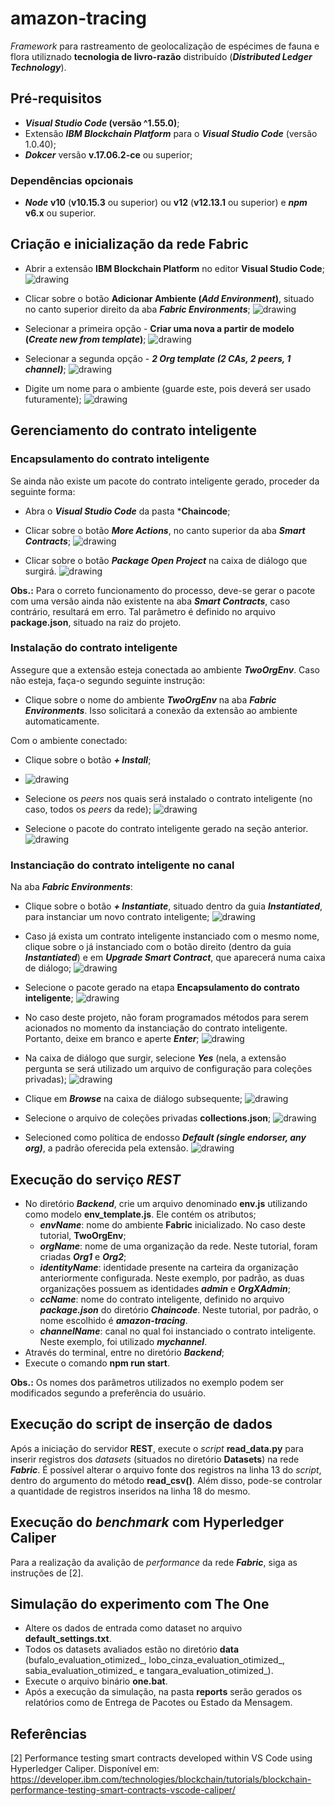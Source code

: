 # amazon-tracing

*Framework* para rastreamento de geolocalização de espécimes de fauna e flora utiliznado **tecnologia de livro-razão** distribuído (***Distributed Ledger Technology***).

## Pré-requisitos

- ***Visual Studio Code* (versão ^1.55.0)**;
- Extensão ***IBM Blockchain Platform*** para o ***Visual Studio Code*** (versão 1.0.40);
- ***Dokcer*** versão **v.17.06.2-ce** ou superior;

### Dependências opcionais

- ***Node*** **v10** (**v10.15.3** ou superior) ou **v12** (**v12.13.1** ou superior) e ***npm*** **v6.x** ou superior.

## Criação e inicialização da rede Fabric

- Abrir a extensão **IBM Blockchain Platform** no editor **Visual Studio Code**;
![drawing](img/ext-button.png)

- Clicar sobre o botão **Adicionar Ambiente (*Add Environment*)**, situado no canto superior direito da aba ***Fabric Environments***;
![drawing](img/add-environment.png)

- Selecionar a primeira opção - **Criar uma nova a partir de modelo (*Create new from template*)**;
![drawing](img/create-from-template.png)

- Selecionar a segunda opção - ***2 Org template (2 CAs, 2 peers, 1 channel)***;
![drawing](img/2-org-template.png)

- Digite um nome para o ambiente (guarde este, pois deverá ser usado futuramente);
![drawing](img/enter-name.png)

## Gerenciamento do contrato inteligente

### Encapsulamento do contrato inteligente

Se ainda não existe um pacote do contrato inteligente gerado, proceder da seguinte forma:

- Abra o ***Visual Studio Code*** da pasta ***Chaincode**;
- Clicar sobre o botão ***More Actions***, no canto superior da aba ***Smart Contracts***;
![drawing](img/enter-name.png)

- Clicar sobre o botão ***Package Open Project*** na caixa de diálogo que surgirá.
![drawing](img/package-open-project.png)

**Obs.:** Para o correto funcionamento do processo, deve-se gerar o pacote com uma versão ainda não existente na aba ***Smart Contracts***, caso contrário, resultará em erro. Tal parâmetro é definido no arquivo **package.json**, situado na raiz do projeto.


### Instalação do contrato inteligente

Assegure que a extensão esteja conectada ao ambiente ***TwoOrgEnv***. Caso não esteja, faça-o segundo  seguinte instrução:

- Clique sobre o nome do ambiente ***TwoOrgEnv*** na aba ***Fabric Environments***. Isso solicitará a conexão da extensão ao ambiente automaticamente.

Com o ambiente conectado:

- Clique sobre o botão ***+ Install***;
- ![drawing](img/install.png)

- Selecione os *peers* nos quais será instalado o contrato inteligente (no caso, todos os *peers* da rede);
![drawing](img/select-peers.png)

- Selecione o pacote do contrato inteligente gerado na seção anterior.
![drawing](img/select-package.png)

### Instanciação do contrato inteligente no canal

Na aba ***Fabric Environments***:

- Clique sobre o botão ***+ Instantiate***, situado dentro da guia ***Instantiated***, para instanciar um novo contrato inteligente;
![drawing](img/instantiate.png)

- Caso já exista um contrato inteligente instanciado com o mesmo nome, clique sobre o já instanciado com o botão direito (dentro da guia ***Instantiated***) e em ***Upgrade Smart Contract***, que aparecerá numa caixa de diálogo;
![drawing](img/upgrade-chaincode.png)

- Selecione o pacote gerado na etapa **Encapsulamento do contrato inteligente**;
![drawing](img/select-package.png)

- No caso deste projeto, não foram programados métodos para serem acionados no momento da instanciação do contrato inteligente. Portanto, deixe em branco e aperte ***Enter***;
![drawing](img/blank.png)

- Na caixa de diálogo que surgir, selecione ***Yes*** (nela, a extensão pergunta se será utilizado um arquivo de configuração para coleções privadas);
![drawing](img/private-collection.png)

- Clique em ***Browse*** na caixa de diálogo subsequente;
![drawing](img/browse-collection.png)

- Selecione o arquivo de coleções privadas **collections.json**;
![drawing](img/select-collection.png)

- Selecioned como política de endosso ***Default (single endorser, any org)***, a padrão oferecida pela extensão.
![drawing](img/endorsment-policy.png)

## Execução do serviço *REST*

- No diretório ***Backend***, crie um arquivo denominado **env.js** utilizando como modelo **env_template.js**. Ele contém os atributos;
    - ***envName***: nome do ambiente **Fabric** inicializado. No caso deste tutorial, **TwoOrgEnv**;
    - ***orgName***: nome de uma organização da rede. Neste tutorial, foram criadas ***Org1*** e ***Org2***;
    - ***identityName***: identidade presente na carteira da organização anteriormente configurada. Neste exemplo, por padrão, as duas organizações possuem as identidades ***admin*** e ***OrgXAdmin***;
    - ***ccName***: nome do contrato inteligente, definido no arquivo ***package.json*** do diretório ***Chaincode***. Neste tutorial, por padrão, o nome escolhido é ***amazon-tracing***.
    - ***channelName***: canal no qual foi instanciado o contrato inteligente. Neste exemplo, foi utilizado ***mychannel***.
- Através do terminal, entre no diretório ***Backend***;
- Execute o comando **npm run start**.

**Obs.:** Os nomes dos parâmetros utilizados no exemplo podem ser modificados segundo a preferência do usuário.

## Execução do script de inserção de dados

Após a iniciação do servidor **REST**, execute o *script* **read_data.py** para inserir registros dos *datasets* (situados no diretório **Datasets**) na rede ***Fabric***. É possível alterar o arquivo fonte dos registros na linha 13 do *script*, dentro do argumento do método **read_csv()**. Além disso, pode-se controlar a quantidade de registros inseridos na linha 18 do mesmo.

## Execução do *benchmark* com **Hyperledger Caliper**

Para a realização da avalição de *performance* da rede ***Fabric***, siga as instruções de [2].

## Simulação do experimento com The One

- Altere os dados de entrada como dataset no arquivo **default_settings.txt**.
- Todos os datasets avaliados estão no diretório **data** (bufalo_evaluation_otimized_, lobo_cinza_evaluation_otimized_, sabia_evaluation_otimized_ e tangara_evaluation_otimized_).
- Execute o arquivo binário **one.bat**.
- Após a execução da simulação, na pasta **reports** serão gerados os relatórios como de Entrega de Pacotes ou Estado da Mensagem.

## Referências

[2] Performance testing smart contracts developed within VS Code using Hyperledger Caliper. Disponível em: <https://developer.ibm.com/technologies/blockchain/tutorials/blockchain-performance-testing-smart-contracts-vscode-caliper/>

